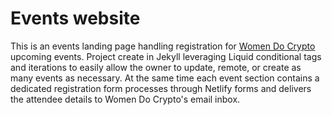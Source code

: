 # Events website

This is an events landing page handling registration for [Women Do Crypto](https://womendocrypto.net/) upcoming events. Project create in Jekyll leveraging Liquid conditional tags and iterations to easily allow the owner to update, remote, or create as many events as necessary. At the same time each event section contains a dedicated registration form processes through Netlify forms and delivers the attendee details to Women Do Crypto's email inbox. 
